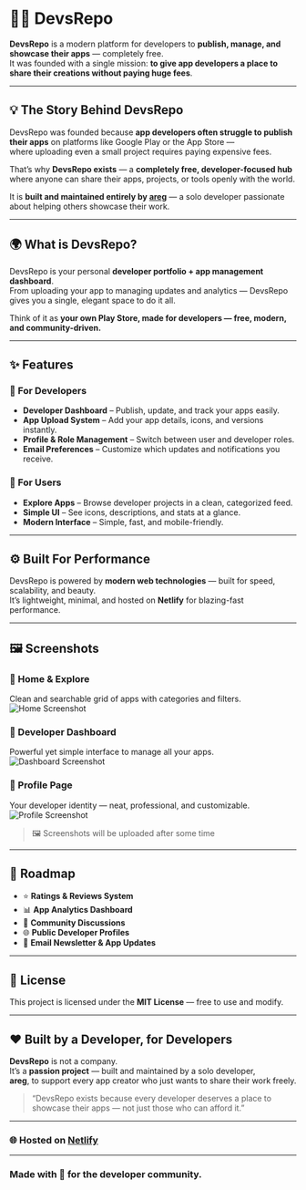 # 🧑‍💻 DevsRepo

**DevsRepo** is a modern platform for developers to **publish, manage, and showcase their apps** — completely free.  
It was founded with a single mission: **to give app developers a place to share their creations without paying huge fees**.

---

## 💡 The Story Behind DevsRepo

DevsRepo was founded because **app developers often struggle to publish their apps** on platforms like Google Play or the App Store —  
where uploading even a small project requires paying expensive fees.

That’s why **DevsRepo exists** — a **completely free, developer-focused hub** where anyone can share their apps, projects, or tools openly with the world.

It is **built and maintained entirely by [areg](https://aprimregmi.com.np)** — a solo developer passionate about helping others showcase their work.

---

## 🌍 What is DevsRepo?

DevsRepo is your personal **developer portfolio + app management dashboard**.  
From uploading your app to managing updates and analytics — DevsRepo gives you a single, elegant space to do it all.

Think of it as **your own Play Store, made for developers — free, modern, and community-driven.**

---

## ✨ Features

### 🧩 For Developers

- **Developer Dashboard** – Publish, update, and track your apps easily.
- **App Upload System** – Add your app details, icons, and versions instantly.
- **Profile & Role Management** – Switch between user and developer roles.
- **Email Preferences** – Customize which updates and notifications you receive.

### 📱 For Users

- **Explore Apps** – Browse developer projects in a clean, categorized feed.
- **Simple UI** – See icons, descriptions, and stats at a glance.
- **Modern Interface** – Simple, fast, and mobile-friendly.

---

## ⚙️ Built For Performance

DevsRepo is powered by **modern web technologies** — built for speed, scalability, and beauty.  
It’s lightweight, minimal, and hosted on **Netlify** for blazing-fast performance.

---

## 🖼️ Screenshots

### 🔹 Home & Explore

Clean and searchable grid of apps with categories and filters.  
![Home Screenshot](./screenshots/home.png)

### 🔹 Developer Dashboard

Powerful yet simple interface to manage all your apps.  
![Dashboard Screenshot](./screenshots/dashboard.png)

### 🔹 Profile Page

Your developer identity — neat, professional, and customizable.  
![Profile Screenshot](./screenshots/profile.png)

> 🖼️ Screenshots will be uploaded after some time

---

## 🚀 Roadmap

- ⭐ **Ratings & Reviews System**
- 📊 **App Analytics Dashboard**
- 💬 **Community Discussions**
- 🌐 **Public Developer Profiles**
- 📨 **Email Newsletter & App Updates**

---

## 🧾 License

This project is licensed under the **MIT License** — free to use and modify.

---

## ❤️ Built by a Developer, for Developers

**DevsRepo** is not a company.  
It’s a **passion project** — built and maintained by a solo developer,  
**areg**, to support every app creator who just wants to share their work freely.

> “DevsRepo exists because every developer deserves a place to showcase their apps — not just those who can afford it.”

---

### 🌐 Hosted on [Netlify](https://www.netlify.com)

---

### Made with 💚 for the developer community.
